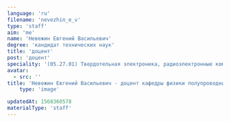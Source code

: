 ```yaml
---
language: 'ru'
filename: 'nevezhin_e_v'
type: 'staff'
aim: 'me'
name: 'Невежин Евгений Васильевич'
degree: 'кандидат технических наук'
title: 'доцент'
post: 'доцент'
speciality: '(05.27.01) Твердотельная электроника, радиоэлектронные компоненты, микро- и наноэлектроника на квантовых эффектах'
avatar:
  - src: ''
title: 'Невежин Евгений Васильевич - доцент кафедры физики полупроводников и микроэлектроники'
    type: 'image'

updatedAt: 1568360578
materialType: 'staff'
---
```



